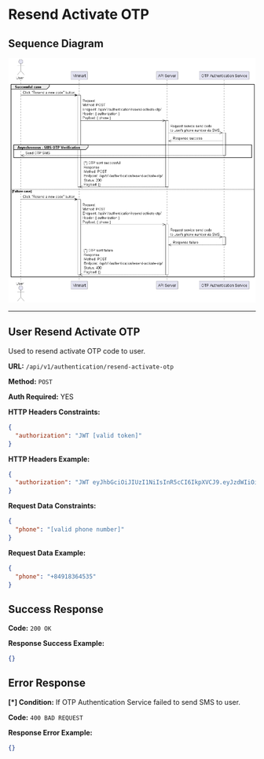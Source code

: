 # Resend Activate OTP

## Sequence Diagram

![image info](./assets/resend-activate-otp.png)

---

## User Resend Activate OTP

Used to resend activate OTP code to user.

**URL:** `/api/v1/authentication/resend-activate-otp`

**Method:** `POST`

**Auth Required:** YES

**HTTP Headers Constraints:**

```json
{
  "authorization": "JWT [valid token]"
}
```

**HTTP Headers Example:**

```json
{
  "authorization": "JWT eyJhbGciOiJIUzI1NiIsInR5cCI6IkpXVCJ9.eyJzdWIiOiIxMjM0NTY3ODkwIiwibmFtZSI6IkpvaG4gRG9lIiwiaWF0IjoxNTE2MjM5MDIyfQ.SflKxwRJSMeKKF2QT4fwpMeJf36POk6yJV_adQssw5c"
}
```

**Request Data Constraints:**

```json
{
  "phone": "[valid phone number]"
}
```

**Request Data Example:**

```json
{
  "phone": "+84918364535"
}
```

## Success Response

**Code:** `200 OK`

**Response Success Example:**

```json
{}
```

## Error Response

**[*] Condition:** If OTP Authentication Service failed to send SMS to user.

**Code:** `400 BAD REQUEST`

**Response Error Example:**

```json
{}
```
